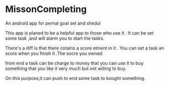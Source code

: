 MissonCompleting
================

An android app for pernal goal set and shedul

This app is planed to be a helpful app to those who use it . It can be set some task ,and will alarm you to start the tasks.

There's a diff is that there cotains a score elment in it . You can set a task an score when you finish it .The socre you owned

from end a task can be charge to money that you can use it to buy something that you like it very much but not willing to buy.

On this purpose,it can push to end some task to bought something.

